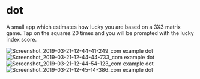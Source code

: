 # dot

A small app which estimates how lucky you are based on a 3X3 matrix game.
Tap on the squares 20 times and you will be prompted with the lucky index score.

![Screenshot_2019-03-21-12-44-41-249_com example dot](https://user-images.githubusercontent.com/31895756/54738066-aed93380-4bd8-11e9-9d15-13f28b11e58c.png)
![Screenshot_2019-03-21-12-44-44-733_com example dot](https://user-images.githubusercontent.com/31895756/54738078-bdbfe600-4bd8-11e9-9f69-f00af0ac9f77.png)
![Screenshot_2019-03-21-12-44-54-123_com example dot](https://user-images.githubusercontent.com/31895756/54738079-bdbfe600-4bd8-11e9-9e7f-97dabca44809.png)
![Screenshot_2019-03-21-12-45-14-386_com example dot](https://user-images.githubusercontent.com/31895756/54738080-be587c80-4bd8-11e9-92ce-8bc7a23a50d6.png)
